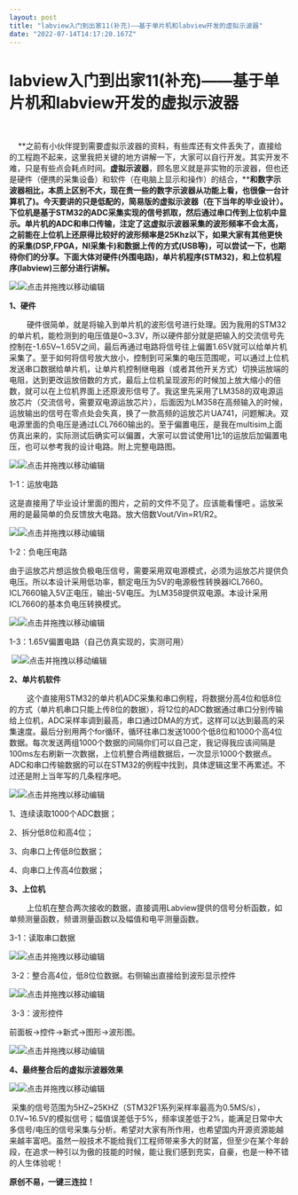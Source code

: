 ```yaml
---
layout: post
title: "labview入门到出家11(补充)——基于单片机和labview开发的虚拟示波器"
date: "2022-07-14T14:17:20.167Z"
---
```

labview入门到出家11(补充)——基于单片机和labview开发的虚拟示波器
=========================================

​

    **之前有小伙伴提到需要虚拟示波器的资料，有些库还有文件丢失了，直接给的工程跑不起来，这里我把关键的地方讲解一下，大家可以自行开发。其实开发不难，只是有些点会耗点时间。****虚拟示波器****，顾名思义就是非实物的示波器，但也还是硬件（便携的采集设备）和软件（在电脑上显示和操作）的结合，****和数字示波器相比，本质上区别不大，现在贵一些的数字示波器从功能上看，也很像一台计算机了)。今天要讲的只是低配的，简易版的虚拟示波器（在下当年的毕业设计）。下位机是基于STM32的ADC采集实现的信号抓取，然后通过串口传到上位机中显示。单片机的ADC和串口传输，注定了这虚拟示波器采集的波形频率不会太高，之前能在上位机上还原得比较好的波形频率是25Khz以下，如果大家有其他更快的采集(DSP,FPGA，NI采集卡)和数据上传的方式(USB等)，可以尝试一下，也期待你们的分享。下面大体对硬件(外围电路)，单片机程序(STM32)，和上位机程序(labview)三部分进行讲解。**

![](https://img-blog.csdnimg.cn/d5b7411fa9a8439385568126158de3f6.png)![](https://img2022.cnblogs.com/blog/2283375/202207/2283375-20220714195728230-1760774956.gif "点击并拖拽以移动")​编辑

**1、硬件**

        硬件很简单，就是将输入到单片机的波形信号进行处理。因为我用的STM32的单片机，能检测到的电压值是0~3.3V，所以硬件部分就是把输入的交流信号先控制在-1.65V~1.65V之间，最后再通过电路将信号往上偏置1.65V就可以给单片机采集了。至于如何将信号放大放小，控制到可采集的电压范围呢，可以通过上位机发送串口数据给单片机，让单片机控制继电器（或者其他开关方式）切换运放端的电阻，达到更改运放倍数的方式，最后上位机呈现波形的时候加上放大缩小的倍数，就可以在上位机界面上还原波形信号了。我这里先采用了LM358的双电源运放芯片（交流信号，需要双电源运放芯片），后面因为LM358在高频输入的时候，运放输出的信号在零点处会失真，换了一款高频的运放芯片UA741，问题解决。双电源里面的负电压是通过LCL7660输出的。至于偏置电压，是我在multisim上面仿真出来的，实际测试后确实可以偏置，大家可以尝试使用1比1的运放后加偏置电压，也可以参考我的设计电路。附上完整电路图。

![](https://img-blog.csdnimg.cn/5a599a955d2c44eb8bb16f830556f526.jpeg)![](https://img2022.cnblogs.com/blog/2283375/202207/2283375-20220714195728230-1760774956.gif "点击并拖拽以移动")​编辑

1-1：运放电路

这是直接用了毕业设计里面的图片，之前的文件不见了。应该能看懂吧 。运放采用的是最简单的负反馈放大电路。放大倍数Vout/Vin=R1/R2。

![](https://img-blog.csdnimg.cn/6959682288a9414ab7e6f6a9d6124105.jpeg)![](https://img2022.cnblogs.com/blog/2283375/202207/2283375-20220714195728230-1760774956.gif "点击并拖拽以移动")​编辑

1-2：负电压电路

由于运放芯片想运放负极电压信号，需要采用双电源模式，必须为运放芯片提供负电压。所以本设计采用低功率，额定电压为5V的电源极性转换器ICL7660。ICL7660输入5V正电压，输出-5V电压。为LM358提供双电源。本设计采用ICL7660的基本负电压转换模式。

![](https://img-blog.csdnimg.cn/4b9adf511212459182ed841d2edb493c.png)![](https://img2022.cnblogs.com/blog/2283375/202207/2283375-20220714195728230-1760774956.gif "点击并拖拽以移动")​编辑

1-3：1.65V偏置电路（自己仿真实现的，实测可用）

 ![](https://img-blog.csdnimg.cn/41ee714bb7eb4323ae9240cfa500ec01.png)![](https://img2022.cnblogs.com/blog/2283375/202207/2283375-20220714195728230-1760774956.gif "点击并拖拽以移动")​编辑

**2、单片机软件**

        这个直接用STM32的单片机ADC采集和串口例程，将数据分高4位和低8位的方式（单片机串口只能上传8位的数据），将12位的ADC数据通过串口分别传输给上位机，ADC采样率调到最高，串口通过DMA的方式，这样可以达到最高的采集速度。最后分别用两个for循环，循环往串口发送1000个低8位和1000个高4位数据。每次发送两组1000个数据的间隔你们可以自己定，我记得我应该间隔是100ms左右刷新一次数据，上位机整合两组数据后，一次显示1000个数据点。ADC和串口传输数据的可以在STM32的例程中找到，具体逻辑这里不再累述。不过还是附上当年写的几条程序吧。

![](https://img-blog.csdnimg.cn/5b688e65dfec4706aec42ee19536304f.png)![](https://img2022.cnblogs.com/blog/2283375/202207/2283375-20220714195728230-1760774956.gif "点击并拖拽以移动")​编辑

1、连续读取1000个ADC数据；

2、拆分低8位和高4位；

3、向串口上传低8位数据；

4、向串口上传高4位数据；

**3、上位机**

        上位机在整合两次接收的数据，直接调用Labview提供的信号分析函数，如单频测量函数，频谱测量函数以及幅值和电平测量函数。

3-1：读取串口数据

![](https://img-blog.csdnimg.cn/c0bcad84d93f49ce8a2634813fb26c67.png)![](https://img2022.cnblogs.com/blog/2283375/202207/2283375-20220714195728230-1760774956.gif "点击并拖拽以移动")​编辑

 3-2：整合高4位，低8位位数据。右侧输出直接给到波形显示控件

![](https://img-blog.csdnimg.cn/57fff312bf1f4956874caf890a467a6e.png)![](https://img2022.cnblogs.com/blog/2283375/202207/2283375-20220714195728230-1760774956.gif "点击并拖拽以移动")​编辑

 3-3：波形控件

前面板->控件->新式->图形->波形图。

![](https://img-blog.csdnimg.cn/bd017f82fdd844089c22c9f997e10508.png)![](https://img2022.cnblogs.com/blog/2283375/202207/2283375-20220714195728230-1760774956.gif "点击并拖拽以移动")​编辑

**4、最终整合后的虚拟示波器效果**

![](https://img-blog.csdnimg.cn/55f6fd77aa384e7bbb15e684eb6beea9.png)![](https://img2022.cnblogs.com/blog/2283375/202207/2283375-20220714195728230-1760774956.gif "点击并拖拽以移动")​编辑

 采集的信号范围为5HZ~25KHZ（STM32F1系列采样率最高为0.5MS/s），0.1V~16.5V的模拟信号；幅值误差低于5%，频率误差低于2%，能满足日常中大多信号/电压的信号采集与分析。希望对大家有所作用，也希望国内开源资源能越来越丰富吧。虽然一般技术不能给我们工程师带来多大的财富，但至少在某个年龄段，在追求一种引以为傲的技能的时候，能让我们感到充实，自豪，也是一种不错的人生体验呢！

**原创不易，一键三连拉！**

  

​